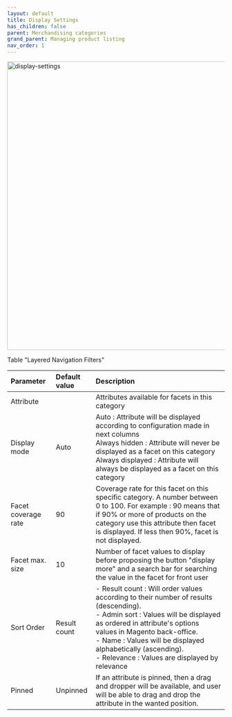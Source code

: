 ```yaml
---
layout: default
title: Display Settings
has_children: false
parent: Merchandising categories
grand_parent: Managing product listing
nav_order: 1
---
```


<img width="669" alt="display-settings" src="https://user-images.githubusercontent.com/98949123/155118826-325158df-7911-499d-95e5-494413413b5b.PNG">

Table "Layered Navigation Filters"

| Parameter    | Default value | Description |
|:-------------|:------------------|:------|
|Attribute| | Attributes available for facets in this category|
|Display mode|Auto |Auto : Attribute will be displayed according to configuration made in next columns <br/> Always hidden : Attribute will never be displayed as a facet on this category<br/> Always displayed : Attribute will always be displayed as a facet on this category|
|Facet coverage rate|90|Coverage rate for this facet on this specific category. A number between 0 to 100. For example : 90 means that if 90% or more of products on the category use this attribute then facet is displayed. If less then 90%, facet is not displayed.|
|Facet max. size|10 |Number of facet values to display before proposing the button "display more" and a search bar for searching the value in the facet for front user|
|Sort Order|Result count |- Result count : Will order values according to their number of results (descending). <br/> - Admin sort : Values will be displayed as ordered in attribute's options values in Magento back-office. <br/> - Name : Values will be displayed alphabetically (ascending). <br/> - Relevance : Values are displayed by relevance |
|Pinned|Unpinned |If an attribute is pinned, then a drag and dropper will be available, and user will be able to drag and drop the attribute in the wanted position. |

